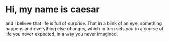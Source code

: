 # Hi, my name is caesar

and I believe that life is full of surprise. That in a blink of an eye, something happens and everything else changes, which in turn sets you in a course of life you never expected, in a way you never imagined.
